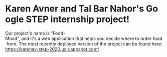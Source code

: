 # Karen Avner and Tal Bar Nahor's Google STEP internship project!
Our project's name is "Food-Mood", and it's a web application that helps you decide where to order food from.
The most recently deployed version of the project can be found here: <https://karenav-step-2020.uc.r.appspot.com/>
